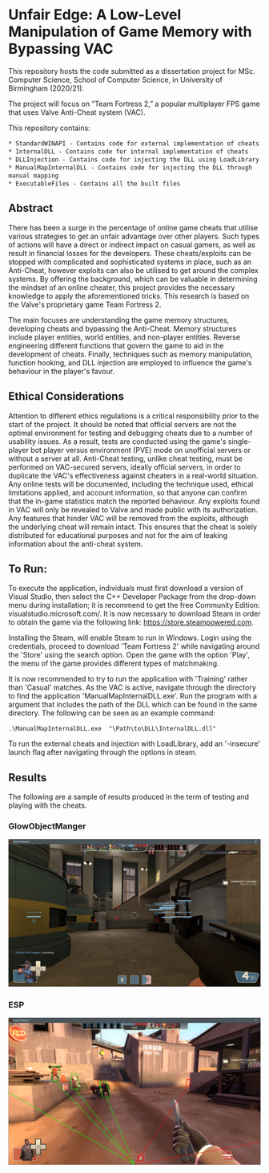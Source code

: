 # Unfair Edge: A Low-Level Manipulation of Game Memory with Bypassing VAC

This repository hosts the code submitted as a dissertation project for MSc. Computer Science, School of Computer Science, in University of Birmingham (2020/21).

The project will focus on ”Team Fortress 2,” a popular multiplayer FPS game that uses Valve Anti-Cheat system (VAC).

This repository contains:

	* StandardWINAPI - Contains code for external implementation of cheats
	* InternalDLL - Contains code for internal implementation of cheats
	* DLLInjection - Contains code for injecting the DLL using LoadLibrary
	* ManualMapInternalDLL - Contains code for injecting the DLL through manual mapping
	* ExecutableFiles - Contains all the built files

## Abstract

There has been a surge in the percentage of online game cheats that utilise various strategies to get an unfair advantage over other players. Such types of actions will have a direct or indirect impact on casual gamers, as well as result in financial losses for the developers. These cheats/exploits can be stopped with complicated and sophisticated systems in place, such as an Anti-Cheat, however exploits can also be utilised to get around the complex systems. By offering the background, which can be valuable in determining the mindset of an online cheater, this project provides the necessary knowledge to apply the aforementioned tricks. This research is based on the Valve's proprietary game Team Fortress 2.

The main focuses are understanding the game memory structures, developing cheats and bypassing the Anti-Cheat. Memory structures include player entities, world entities, and non-player entities. Reverse engineering different functions that govern the game to aid in the development of cheats. Finally, techniques such as memory manipulation, function hooking, and DLL injection are employed to influence the game's behaviour in the player's favour.

## Ethical Considerations

Attention to different ethics regulations is a critical responsibility prior to the start of the project. It should be noted that official servers are not the optimal environment for testing and debugging cheats due to a number of usability issues. As a result, tests are conducted using the game's single-player bot player versus environment (PVE) mode on unofficial servers or without a server at all. Anti-Cheat testing, unlike cheat testing, must be performed on VAC-secured servers, ideally official servers, in order to duplicate the VAC's effectiveness against cheaters in a real-world situation. Any online tests will be documented, including the technique used, ethical limitations applied, and account information, so that anyone can confirm that the in-game statistics match the reported behaviour. Any exploits found in VAC will only be revealed to Valve and made public with its authorization. Any features that hinder VAC will be removed from the exploits, although the underlying cheat will remain intact. This ensures that the cheat is solely distributed for educational purposes and not for the aim of leaking information about the anti-cheat system.

## To Run:

To execute the application, individuals must first download a version of Visual Studio, then select the C++ Developer Package from the drop-down menu during installation; it is recommend to get the free Community Edition: visualstudio.microsoft.com/. It is now necessary to download Steam in order to obtain the game via the following link: https://store.steampowered.com.

Installing the Steam, will enable Steam to run in Windows. Login using the credentials, proceed to download 'Team Fortress 2' while navigating around the 'Store' using the search option. Open the game with the option 'Play', the menu of the game provides different types of matchmaking. 

It is now recommended to try to run the application with 'Training' rather than 'Casual' matches. As the VAC is active, navigate through the directory to find the application 'ManualMapInternalDLL.exe'. Run the program with a argument that includes the path of the DLL which can be found in the same directory. The following can be seen as an example command:

```
.\ManualMapInternalDLL.exe  "\Path\to\DLL\InternalDLL.dll"
```

To run the external cheats and injection with LoadLibrary, add an '-insecure' launch flag after navigating through the options in steam.

## Results

The following are a sample of results produced in the term of testing and playing with the cheats.

### GlowObjectManger

![GlowObjectManger](img/ImplementationGlowEffect.png)

### ESP

![ESP](img/ESPInsecure.png)
